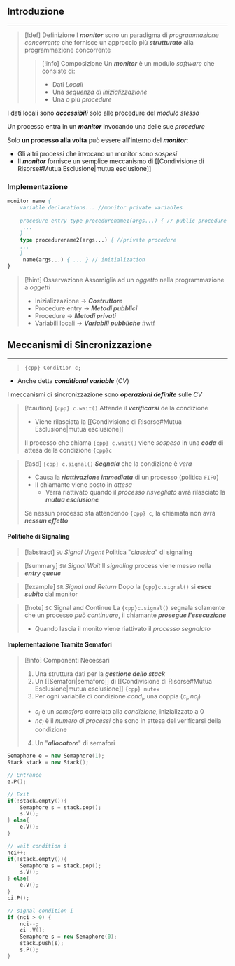 ## Introduzione
---
>[!def] Definizione
>I ***monitor*** sono un paradigma di *programmazione concorrente* che fornisce un approccio più ***strutturato*** alla programmazione concorrente
>>[!info] Composizione
>>Un ***monitor*** è un modulo *software* che consiste di:
>>- Dati *Locali*
>>- Una *sequenza di inizializzazione*
>>- Una o più *procedure*

I dati locali sono ***accessibili*** solo alle procedure del *modulo stesso*

Un processo entra in un ***monitor*** invocando una delle sue *procedure*

Solo **un processo alla volta** può essere all'interno del ***monitor***:
- Gli altri processi che invocano un monitor sono *sospesi*
- Il ***monitor*** fornisce un semplice meccanismo di [[Condivisione di Risorse#Mutua Esclusione|mutua esclusione]]

### Implementazione
```pascal title:monitor
monitor name { 
	variable declarations... //monitor private variables 
	
	procedure entry type procedurename1(args...) { // public procedure
	 ... 
	} 
	type procedurename2(args...) { //private procedure
	... 
	}
	 name(args...) { ... } // initialization
}
```

>[!hint] Osservazione
>Assomiglia ad un *oggetto* nella programmazione a *oggetti*
>- Inizializzazione -> ***Costruttore***
>- Procedure entry -> ***Metodi pubblici***
>- Procedure -> ***Metodi privati***
>- Variabili locali -> ***Variabili pubbliche*** #wtf

## Meccanismi di Sincronizzazione
---
>`{cpp} Condition c;`

- Anche detta ***conditional variable*** (*CV*)

I meccanismi di sincronizzazione sono ***operazioni definite*** sulle *CV*

>[!caution] `{cpp} c.wait()`
>Attende il ***verificarsi*** della condizione
>- Viene rilasciata la [[Condivisione di Risorse#Mutua Esclusione|mutua esclusione]]
>
>Il processo che chiama `{cpp} c.wait()` viene *sospeso* in una ***coda*** di attesa della condizione `{cpp}c`

>[!asd] `{cpp} c.signal()`
>***Segnala*** che la condizione è *vera*
>- Causa la ***riattivazione immediata*** di un processo (politica `FIFO`)
>- Il chiamante viene posto in *attesa*
>	- Verrà riattivato quando il *processo risvegliato* avrà rilasciato la ***mutua esclusione***
>
>Se nessun processo sta attendendo `{cpp} c`, la chiamata non avrà ***nessun effetto***


#### Politiche di Signaling
>[!abstract] `SU` *Signal Urgent*
>Politica "*classica*" di signaling

>[!summary] `SW` *Signal Wait*
>Il *signaling* process viene messo nella ***entry queue***

>[!example] `SR` *Signal and Return*
>Dopo la `{cpp}c.signal()` si ***esce subito*** dal monitor

>[!note] `SC` Signal and Continue
>La `{cpp}c.signal()` segnala solamente che un processo *può continuare*, il chiamante ***prosegue l'esecuzione***
>- Quando lascia il monito viene riattivato il *processo segnalato*

#### Implementazione Tramite Semafori
>[!info] Componenti Necessari
>1. Una struttura dati per la ***gestione dello stack***
>2. Un [[Semafori|semaforo]] di [[Condivisione di Risorse#Mutua Esclusione|mutua esclusione]] `{cpp} mutex`
>3. Per ogni variabile di condizione $cond_{i}$, una coppia $(c_{i},nc_{i})$
>	- $c_{i}$ è un *semaforo* correlato alla *condizione*, inizializzato a $0$
>	- $nc_{i}$ è il *numero di processi* che sono in attesa del verificarsi della condizione
>4. Un "***allocatore***" di semafori

```cpp title:Inizialization
Semaphore e = new Semaphore(1);
Stack stack = new Stack();
```

```cpp title="Monitor Entrance/Exit"
// Entrance
e.P();

// Exit
if(!stack.empty()){
	Semaphore s = stack.pop();
	s.V();
} else{
	e.V();
}
```

```cpp title="Wait & Signal"
// wait condition i
nci++;
if(!stack.empty()){
	Semaphore s = stack.pop();
	s.V();
} else{
	e.V();
}
ci.P();

// signal condition i
if (nci > 0) { 
	nci--; 
	ci .V(); 
	Semaphore s = new Semaphore(0); 
	stack.push(s); 
	s.P(); 
}
```

